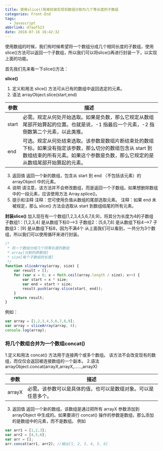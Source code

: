 ```yaml
---
title: 使用slice()简单封装实现将数组分割为几个等长度的子数组
categories: Front-End
tags:
  - Javascript
abbrlink: d7aaf523
date: 2018-07-16 16:42:32
---
```


使用数组的时候，我们有时候希望将一个数组分成几个相同长度的子数组，使用slice()方法可以返回一个子数组，所以我们可以将slice()再进行封装一下，以实现上面的功能。

首先我们先来看一下slice()方法：

**slice()**
1. 定义和用法 
slice() 方法可从已有的数组中返回选定的元素。
2. 语法 
arrayObject.slice(start,end)

参数 | 描述
-- | --
start | 必需。规定从何处开始选取。如果是负数，那么它规定从数组尾部开始算起的位置。也就是说，-1 指最后一个元素，-2 指倒数第二个元素，以此类推。
end | 可选。规定从何处结束选取。该参数是数组片断结束处的数组下标。如果没有指定该参数，那么切分的数组包含从 start 到数组结束的所有元素。如果这个参数是负数，那么它规定的是从数组尾部开始算起的元素。

3. 返回值 
返回一个新的数组，包含从 start 到 end （不包括该元素）的 arrayObject 中的元素。 
4. 说明 
请注意，该方法并不会修改数组，而是返回一个子数组。如果想删除数组中的一段元素，应该使用方法 Array.splice()。 
5. 提示和注释 
注释：您可使用负值从数组的尾部选取元素。 
注释：如果 end 未被规定，那么 slice() 方法会选取从 start 到数组结尾的所有元素。

**封装slice()**
加入现在有一个数组[1,2,3,4,5,6,7,8,9]，将其分为长度为4的子数组 
子数组1：[1,2,3,4] 是从数组下标0–>3 
子数组2：[5,6,7,8] 是从数组下标4–>7 
子数组3：[9] 是从数组下标8，因为不满4个 
从上面我们可以看到，一共分为3个数组，所以我们可以使用循环来进行封装。
```js
/*
 * 将一个数组分成几个同等长度的数组
 * array[分割的原数组]
 * size[每个子数组的长度]
 */
function sliceArray(array, size) {
    var result = [];
    for (var x = 0; x < Math.ceil(array.length / size); x++) {
        var start = x * size;
        var end = start + size;
        result.push(array.slice(start, end));
    }
    return result;
}  
```
例如：
```js
var array = [1,2,3,4,5,6,7,8,9];
var array = sliceArray(array, 4);
console.log(array);
```

### 将几个数组合并为一个数组concat()
1.定义和用法 
concat() 方法用于连接两个或多个数组。 
该方法不会改变现有的数组，而仅仅会返回被连接数组的一个副本。
2.语法 
arrayObject.concat(arrayX,arrayX,……,arrayX)

参数 | 描述
-- | --
arrayX | 必需。该参数可以是具体的值，也可以是数组对象。可以是任意多个。

3. 返回值 
返回一个新的数组。该数组是通过把所有 arrayX 参数添加到 arrayObject 中生成的。如果要进行 concat() 操作的参数是数组，那么添加的是数组中的元素，而不是数组。
例如
```js
var arr1 = [1,2,3];
var arr2 = [4,5,6];
var arr = [];
arr.concat(arr1, arr2); //输出[1, 2, 3, 4, 5, 6]
```



